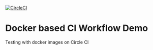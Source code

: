 [![CircleCI](https://circleci.com/gh/adriens/dicker-ci-demo.svg?style=svg)](https://circleci.com/gh/adriens/dicker-ci-demo)

# Docker based CI Workflow Demo

Testing with docker images on Circle CI
